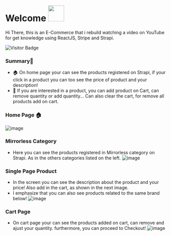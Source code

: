 
# Welcome <img src="https://media.giphy.com/media/mGcNjsfWAjY5AEZNw6/giphy.gif" width="50">
Hi There, this is an E-Commerce that i rebuild watching a vídeo on YouTube for get knowledge using ReactJS, Stripe and Strapi.

![Visitor Badge](https://visitor-badge.laobi.icu/badge?page_id=Bhard27.Bhard27)

### Summary👋
- 🏠 On home page your can see the products registered on Strapi, if your click in a product you can too see the price of product and your description!
- 🚀 If you are interested in a product, you can add product on Cart, can remove quantity or add quantity... Can also clear the cart, for remove all products add on cart.

### Home Page 🏠
![image](https://github.com/leonardoxyz/photoland/assets/70610688/2e264038-a3db-45c0-9d73-5043a2aacdf5)

### Mirrorless Category
- Here you can see the products registered in Mirrorless category on Strapi. As in the others categories listed on the left.
![image](https://github.com/leonardoxyz/photoland/assets/70610688/1a999738-ce36-4e51-8e6e-aa3525a0fff7)

### Single Page Product
- In the screen you can see the description about the product and your price! Also add in the cart, as shown in the next image.
- I emphasize that you can also see products related to the same brand below!
![image](https://github.com/leonardoxyz/photoland/assets/70610688/6824e224-b206-4244-918d-9860b9ba1552)

### Cart Page
- On cart page your can see the products added on cart, can remove and ajust your quantity. furthermore, you can proceed to Checkout!
![image](https://github.com/leonardoxyz/photoland/assets/70610688/c3a8ee0e-7d54-4545-b3cc-8e7007735c9a)

<!--START_SECTION:activity
1. 🚀 Pushed 1 commit to [Bhard27/Bhard27](https://github.com/Bhard27/Bhard27)
2. ❗️ Opened issue [#1](https://github.com/tassossapalidis/latextgan/issues/1) in [tassossapalidis/latextgan](https://github.com/tassossapalidis/latextgan)
3. ❗️ Closed issue [#2](https://github.com/Bhard27/Bhard27/issues/2) in [Bhard27/Bhard27](https://github.com/Bhard27/Bhard27)
4. 🗣 Commented NaN commits in [AmineDiro/Adversarial-Attacks](https://github.com/AmineDiro/Adversarial-Attacks)
5. 🗣 Commented on [#30](https://github.com/SimonBlanke/Hyperactive/issues/30) in [SimonBlanke/Hyperactive](https://github.com/SimonBlanke/Hyperactive)
END_SECTION:activity-->


